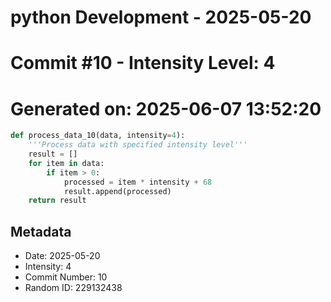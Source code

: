 ﻿# python Development - 2025-05-20
# Commit #10 - Intensity Level: 4
# Generated on: 2025-06-07 13:52:20
```python
def process_data_10(data, intensity=4):
    '''Process data with specified intensity level'''
    result = []
    for item in data:
        if item > 0:
            processed = item * intensity + 68
            result.append(processed)
    return result
```
## Metadata
- Date: 2025-05-20
- Intensity: 4
- Commit Number: 10
- Random ID: 229132438
